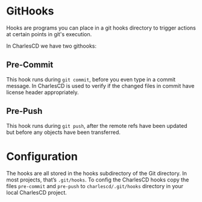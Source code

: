 # GitHooks

Hooks are programs you can place in a git hooks directory to trigger actions at certain points in git's execution. 

In CharlesCD we have two githooks:

## Pre-Commit

This hook runs during ```git commit```, before you even type in a commit message. In CharlesCD is used
to verify if the changed files in commit have license header appropriately.


## Pre-Push

This hook runs during ```git push```, after the remote refs have been updated but before any objects have been transferred. 


# Configuration

The hooks are all stored in the hooks subdirectory of the Git directory. 
In most projects, that’s ```.git/hooks```.
To config the CharlesCD hooks copy the files ```pre-commit``` and ```pre-push``` to ```charlescd/.git/hooks``` directory in your local CharlesCD project.